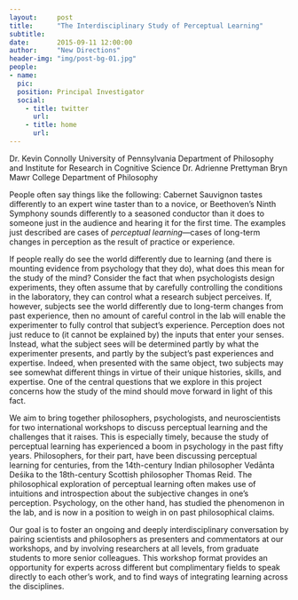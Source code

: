 ```yaml
---
layout:     post
title:      "The Interdisciplinary Study of Perceptual Learning"
subtitle:   
date:       2015-09-11 12:00:00
author:     "New Directions"
header-img: "img/post-bg-01.jpg"
people:
- name: 
  pic: 
  position: Principal Investigator
  social:
    - title: twitter
      url: 
    - title: home
      url: 
---
```


Dr. Kevin Connolly
University of Pennsylvania
Department of Philosophy and
Institute for Research in Cognitive Science
Dr. Adrienne Prettyman Bryn Mawr College Department of Philosophy

People often say things like the following: Cabernet Sauvignon tastes differently to an expert wine taster than to a novice, or Beethoven’s Ninth Symphony sounds differently to a seasoned conductor than it does to someone just in the audience and hearing it for the first time. The examples just described are cases of *perceptual learning*—cases of long-term changes in perception as the result of practice or experience.

If people really do see the world differently due to learning (and there is mounting evidence from psychology that they do), what does this mean for the study of the mind? Consider the fact that when psychologists design experiments, they often assume that by carefully controlling the conditions in the laboratory, they can control what a research subject perceives. If, however, subjects see the world differently due to long-term changes from past experience, then no amount of careful control in the lab will enable the experimenter to fully control that subject’s experience. Perception does not just reduce to (it cannot be explained by) the inputs that enter your senses. Instead, what the subject sees will be determined partly by what the experimenter presents, and partly by the subject’s past experiences and expertise. Indeed, when presented with the same object, two subjects may see somewhat different things in virtue of their unique histories, skills, and expertise. One of the central questions that we explore in this project concerns how the study of the mind should move forward in light of this fact.

We aim to bring together philosophers, psychologists, and neuroscientists for two international workshops to discuss perceptual learning and the challenges that it raises. This is especially timely, because the study of perceptual learning has experienced a boom in psychology in the past fifty years. Philosophers, for their part, have been discussing perceptual learning for centuries, from the 14th-century Indian philosopher Vedānta Deśika to the 18th-century Scottish philosopher Thomas Reid. The philosophical exploration of perceptual learning often makes use of intuitions and introspection about the subjective changes in one’s perception. Psychology, on the other hand, has studied the phenomenon in the lab, and is now in a position to weigh in on past philosophical claims.

Our goal is to foster an ongoing and deeply interdisciplinary conversation by pairing scientists and philosophers as presenters and commentators at our workshops, and by involving researchers at all levels, from graduate students to more senior colleagues. This workshop format provides an opportunity for experts across different but complimentary fields to speak directly to each other’s work, and to find ways of integrating learning across the disciplines.
